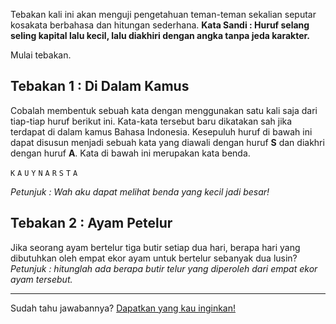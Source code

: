 Tebakan kali ini akan menguji pengetahuan teman-teman sekalian seputar kosakata berbahasa dan hitungan sederhana. 
**Kata Sandi : Huruf selang seling kapital lalu kecil, lalu diakhiri dengan angka tanpa jeda karakter.**

Mulai tebakan.

## Tebakan 1 : Di Dalam Kamus

Cobalah membentuk sebuah kata dengan menggunakan satu kali saja dari tiap-tiap huruf berikut ini. Kata-kata tersebut baru dikatakan sah jika terdapat di dalam kamus Bahasa Indonesia.
Kesepuluh huruf di bawah ini dapat disusun menjadi sebuah kata yang diawali dengan huruf **S** dan diakhri dengan huruf **A**. Kata di bawah ini merupakan kata benda.

`K` `A` `U` `Y` `N` `A` `R` `S` `T` `A`

*Petunjuk : Wah aku dapat melihat benda yang kecil jadi besar!*


## Tebakan 2 : Ayam Petelur
Jika seorang ayam bertelur tiga butir setiap dua hari, berapa hari yang dibutuhkan oleh empat ekor ayam untuk bertelur sebanyak dua lusin?
*Petunjuk : hitunglah ada berapa butir telur yang diperoleh dari empat ekor ayam tersebut.*

---
Sudah tahu jawabannya?
[Dapatkan yang kau inginkan!](https://forms.gle/3egCC39v7VM5JCGc9)

